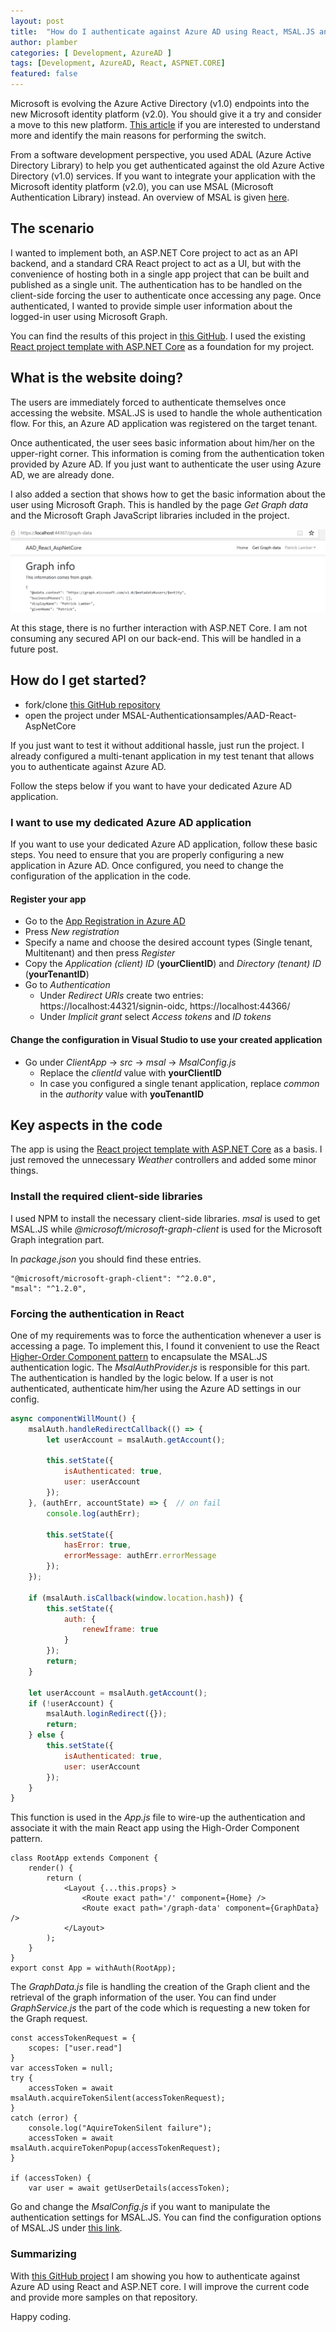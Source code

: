 ```yaml
---
layout: post
title:  "How do I authenticate against Azure AD using React, MSAL.JS and ASP.NET Core 3.0?"
author: plamber
categories: [ Development, AzureAD ]
tags: [Development, AzureAD, React, ASPNET.CORE]
featured: false
---
```

Microsoft is evolving the Azure Active Directory (v1.0) endpoints into the new Microsoft identity platform (v2.0). You should give it a try and consider a move to this new platform. [This article](https://docs.microsoft.com/en-us/azure/active-directory/develop/azure-ad-endpoint-comparison) if you are interested to understand more and identify the main reasons for performing the switch.

From a software development perspective, you used ADAL (Azure Active Directory Library) to help you get authenticated against the old Azure Active Directory (v1.0) services. If you want to integrate your application with the Microsoft identity platform (v2.0), you can use MSAL (Microsoft Authentication Library) instead. An overview of MSAL is given [here](https://docs.microsoft.com/en-us/azure/active-directory/develop/msal-overview). 

## The scenario
I wanted to implement both, an ASP.NET Core project to act as an API backend, and a standard CRA React project to act as a UI, but with the convenience of hosting both in a single app project that can be built and published as a single unit. 
The authentication has to be handled on the client-side forcing the user to authenticate once accessing any page. Once authenticated, I wanted to provide simple user information about the logged-in user using Microsoft Graph.

You can find the results of this project in [this GitHub](https://github.com/plamber/MSAL-Authenticationsamples/tree/master/MSAL-Authenticationsamples/AAD-React-AspNetCore). I used the existing [React project template with ASP.NET Core](https://docs.microsoft.com/en-us/aspnet/core/client-side/spa/react?view=aspnetcore-3.1&tabs=visual-studio) as a foundation for my project.

## What is the website doing?
The users are immediately forced to authenticate themselves once accessing the website. MSAL.JS is used to handle the whole authentication flow. For this, an Azure AD application was registered on the target tenant. 

Once authenticated, the user sees basic information about him/her on the upper-right corner. This information is coming from the authentication token provided by Azure AD. If you just want to authenticate the user using Azure AD, we are already done. 

I also added a section that shows how to get the basic information about the user using Microsoft Graph. This is handled by the page *Get Graph data* and the Microsoft Graph JavaScript libraries included in the project.

![](../assets/images/2020-01-09-09-30-33.png)

At this stage, there is no further interaction with ASP.NET Core. I am not consuming any secured API on our back-end. This will be handled in a future post.

## How do I get started?
- fork/clone [this GitHub repository](https://github.com/plamber/MSAL-Authenticationsamples/)
- open the project under MSAL-Authenticationsamples/AAD-React-AspNetCore

If you just want to test it without additional hassle, just run the project. I already configured a multi-tenant application in my test tenant that allows you to authenticate against Azure AD. 

Follow the steps below if you want to have your dedicated Azure AD application.

### I want to use my dedicated Azure AD application
If you want to use your dedicated Azure AD application, follow these basic steps. You need to ensure that you are properly configuring a new application in Azure AD. Once configured, you need to change the configuration of the application in the code.

#### Register your app
- Go to the [App Registration in Azure AD](https://portal.azure.com/#blade/Microsoft_AAD_IAM/ActiveDirectoryMenuBlade/RegisteredApps)
- Press *New registration*
- Specify a name and choose the desired account types (Single tenant, Multitenant) and then press *Register*
- Copy the *Application (client) ID* (**yourClientID**) and *Directory (tenant) ID* (**yourTenantID**)
- Go to *Authentication*
  - Under *Redirect URIs* create two entries: https://localhost:44321/signin-oidc, https://localhost:44366/
  - Under *Implicit grant* select *Access tokens* and *ID tokens* 

#### Change the configuration in Visual Studio to use your created application
- Go under *ClientApp* -> *src* -> *msal* -> *MsalConfig.js*
  - Replace the *clientId* value with **yourClientID**
  - In case you configured a single tenant application, replace *common* in the *authority* value with **youTenantID**
    
## Key aspects in the code
The app is using the [React project template with ASP.NET Core](https://docs.microsoft.com/en-us/aspnet/core/client-side/spa/react?view=aspnetcore-3.1&tabs=visual-studio) as a basis. I just removed the unnecessary *Weather* controllers and added some minor things.

### Install the required client-side libraries
I used NPM to install the necessary client-side libraries. *msal* is used to get MSAL.JS while *@microsoft/microsoft-graph-client* is used for the Microsoft Graph integration part.

In *package.json* you should find these entries.

```
"@microsoft/microsoft-graph-client": "^2.0.0",
"msal": "^1.2.0",
```

### Forcing the authentication in React
One of my requirements was to force the authentication whenever a user is accessing a page. To implement this, I found it convenient to use the React [Higher-Order Component pattern](https://reactjs.org/docs/higher-order-components.html) to encapsulate the MSAL.JS authentication logic. The *MsalAuthProvider.js* is responsible for this part. The authentication is handled by the logic below. If a user is not authenticated, authenticate him/her using the Azure AD settings in our config.

``` javascript
async componentWillMount() {
    msalAuth.handleRedirectCallback(() => {
        let userAccount = msalAuth.getAccount();

        this.setState({
            isAuthenticated: true,
            user: userAccount
        });
    }, (authErr, accountState) => {  // on fail
        console.log(authErr);

        this.setState({
            hasError: true,
            errorMessage: authErr.errorMessage
        });
    });

    if (msalAuth.isCallback(window.location.hash)) {
        this.setState({
            auth: {
                renewIframe: true
            }
        });
        return;
    }

    let userAccount = msalAuth.getAccount();
    if (!userAccount) {
        msalAuth.loginRedirect({});
        return;
    } else {
        this.setState({
            isAuthenticated: true,
            user: userAccount
        });
    }
}
```

This function is used in the *App.js* file to wire-up the authentication and associate it with the main React app using the High-Order Component pattern.

```
class RootApp extends Component {
    render() {
        return (
            <Layout {...this.props} >
                <Route exact path='/' component={Home} />
                <Route exact path='/graph-data' component={GraphData} />
            </Layout>
        );
    }
}
export const App = withAuth(RootApp);
```

The *GraphData.js* file is handling the creation of the Graph client and the retrieval of the graph information of the user. You can find under *GraphService.js* the part of the code which is requesting a new token for the Graph request.

```
const accessTokenRequest = {
    scopes: ["user.read"]
}
var accessToken = null;
try {
    accessToken = await msalAuth.acquireTokenSilent(accessTokenRequest);
}
catch (error) {
    console.log("AquireTokenSilent failure");
    accessToken = await msalAuth.acquireTokenPopup(accessTokenRequest);
}

if (accessToken) {
    var user = await getUserDetails(accessToken);
```

Go and change the *MsalConfig.js* if you want to manipulate the authentication settings for MSAL.JS. You can find the configuration options of MSAL.JS under [this link](https://docs.microsoft.com/en-us/azure/active-directory/develop/msal-js-initializing-client-applications). 

### Summarizing
With [this GitHub project](https://github.com/plamber/MSAL-Authenticationsamples/tree/master/MSAL-Authenticationsamples/AAD-React-AspNetCore) I am showing you how to authenticate against Azure AD using React and ASP.NET core. I will improve the current code and provide more samples on that repository. 

Happy coding.
